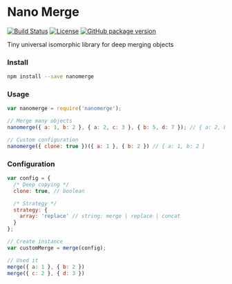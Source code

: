 # Nano Merge

[![Build Status](https://travis-ci.org/nikolay-govorov/nanomerge.svg?branch=master)](https://travis-ci.org/nikolay-govorov/nanomerge)
[![License](https://img.shields.io/npm/l/nanomerge.svg)](https://www.npmjs.com/package/nanomerge)
[![GitHub package version](https://img.shields.io/github/package-json/v/nikolay-govorov/nanomerge.svg)](https://github.com/nikolay-govorov/nanomerge)

Tiny universal isomorphic library for deep merging objects

### Install

```sh
npm install --save nanomerge
```

### Usage

```js
var nanomerge = require('nanomerge');

// Merge many objects
nanomerge({ a: 1, b: 2 }, { a: 2, c: 3 }, { b: 5, d: 7 }); // { a: 2, b: 5, c: 3, d: 7 }

// Custom configuration
nanomerge({ clone: true })({ a: 1 }, { b: 2 }) // { a: 1, b: 2 }
```

### Configuration

```js
var config = {
  /* Deep copying */
  clone: true, // boolean

  /* Strategy */
  strategy: {
    array: 'replace' // string: merge | replace | concat
  }
};

// Create instance
var customMerge = merge(config);

// Used it
merge({ a: 1 }, { b: 2 })
merge({ c: 2 }, { d: 3 })
```
